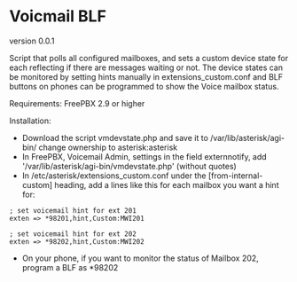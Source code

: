 Voicmail BLF
============

version 0.0.1

Script that polls all configured mailboxes, and sets a custom device state for each reflecting if there are messages waiting or not. The device states can be monitored by setting hints manually in extensions_custom.conf and BLF buttons on phones can be programmed to show the Voice mailbox status.


Requirements:
FreePBX 2.9 or higher

Installation:
* Download the script vmdevstate.php and save it to /var/lib/asterisk/agi-bin/  change ownership to asterisk:asterisk
* In FreePBX, Voicemail Admin, settings in the field externnotify, add '/var/lib/asterisk/agi-bin/vmdevstate.php' (without quotes)
* In /etc/asterisk/extensions_custom.conf under the [from-internal-custom] heading, add a lines like this for each mailbox you want a hint for:

```
; set voicemail hint for ext 201
exten => *98201,hint,Custom:MWI201

; set voicemail hint for ext 202
exten => *98202,hint,Custom:MWI202
```

* On your phone, if you want to monitor the status of Mailbox 202, program a BLF as *98202